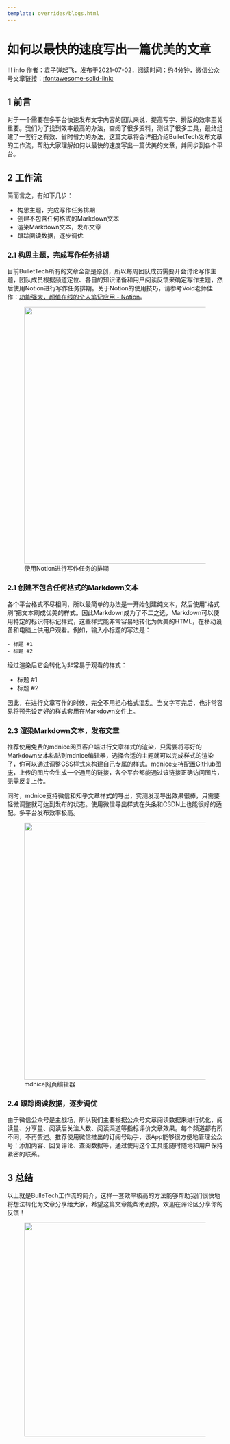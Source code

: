 ```yaml
---
template: overrides/blogs.html
---
```


# 如何以最快的速度写出一篇优美的文章

!!! info
    作者：袁子弹起飞，发布于2021-07-02，阅读时间：约4分钟，微信公众号文章链接：[:fontawesome-solid-link:]()

## 1 前言

对于一个需要在多平台快速发布文字内容的团队来说，提高写字、排版的效率至关重要。我们为了找到效率最高的办法，查阅了很多资料，测试了很多工具，最终组建了一套行之有效、省时省力的办法，这篇文章将会详细介绍BulletTech发布文章的工作流，帮助大家理解如何以最快的速度写出一篇优美的文章，并同步到各个平台。

## 2 工作流

简而言之，有如下几步：

- 构思主题，完成写作任务排期
- 创建不包含任何格式的Markdown文本
- 渲染Markdown文本，发布文章
- 跟踪阅读数据，逐步调优

### 2.1 构思主题，完成写作任务排期

目前BulletTech所有的文章全部是原创，所以每周团队成员需要开会讨论写作主题，团队成员根据频道定位、各自的知识储备和用户阅读反馈来确定写作主题，然后使用Notion进行写作任务排期。关于Notion的使用技巧，请参考Void老师佳作：[功能强大，颜值在线的个人笔记应用 - Notion](https://mp.weixin.qq.com/s?__biz=MzI4Mjk3NzgxOQ==&mid=2247483944&idx=1&sn=fe72700771845764d33fa8e92bff4bef&chksm=eb90f15cdce7784a67240f7202025582734689e09f96049836b5daedd35f76db079ad70ee7bb&token=150554771&lang=zh_CN#rd)。

<figure>
  <img src="https://cdn.jsdelivr.net/gh/BulletTech2021/Pics/2021-7-2/1625209039771-Notion%E6%8E%92%E6%9C%9F.png" width="600" />
  <figcaption>使用Notion进行写作任务的排期</figcaption>
</figure>

### 2.1 创建不包含任何格式的Markdown文本

各个平台格式不尽相同，所以最简单的办法是一开始创建纯文本，然后使用“格式刷”把文本刷成优美的样式。因此Markdown成为了不二之选，Markdown可以使用特定的标识符标记样式，这些样式能非常容易地转化为优美的HTML，在移动设备和电脑上供用户观看。例如，输入小标题的写法是：

```
- 标题 #1
- 标题 #2
```

经过渲染后它会转化为非常易于观看的样式：

- 标题 #1
- 标题 #2

因此，在进行文章写作的时候，完全不用担心格式混乱。当文字写完后，也非常容易将预先设定好的样式套用在Markdown文件上。

### 2.3 渲染Markdown文本，发布文章

推荐使用免费的mdnice网页客户端进行文章样式的渲染，只需要将写好的Markdown文本粘贴到mdnice编辑器，选择合适的主题就可以完成样式的渲染了，你可以通过调整CSS样式来构建自己专属的样式。mdnice支持[配置GitHub图床](https://product.mdnice.com/article/developer/github-image-hosting/)，上传的图片会生成一个通用的链接，各个平台都能通过该链接正确访问图片，无需反复上传。

同时，mdnice支持微信和知乎文章样式的导出，实测发现导出效果很棒，只需要轻微调整就可达到发布的状态。使用微信导出样式在头条和CSDN上也能很好的适配。多平台发布效率极高。

<figure>
  <img src="https://cdn.jsdelivr.net/gh/BulletTech2021/Pics/2021-7-2/1625210341851-mdnice.png" width="600" />
  <figcaption>mdnice网页编辑器</figcaption>
</figure>

### 2.4 跟踪阅读数据，逐步调优

由于微信公众号是主战场，所以我们主要根据公众号文章阅读数据来进行优化，阅读量、分享量、阅读后关注人数、阅读渠道等指标评价文章效果。每个频道都有所不同，不再赘述。推荐使用微信推出的订阅号助手，该App能够很方便地管理公众号：添加内容、回复评论、查阅数据等，通过使用这个工具能随时随地和用户保持紧密的联系。

## 3 总结

以上就是BulleTech工作流的简介，这样一套效率极高的方法能够帮助我们很快地将想法转化为文章分享给大家，希望这篇文章能帮助到你，欢迎在评论区分享你的反馈！

<figure>
  <img src="https://cdn.jsdelivr.net/gh/BulletTech2021/Pics/2021-6-14/1623639526512-1080P%20(Full%20HD)%20-%20Tail%20Pic.png" width="500" />
</figure>
